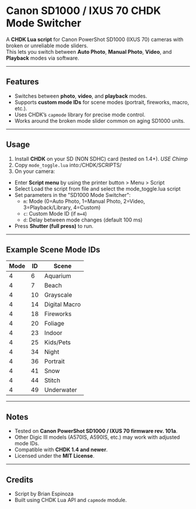 # Canon SD1000 / IXUS 70 CHDK Mode Switcher

A **CHDK Lua script** for Canon PowerShot SD1000 (IXUS 70) cameras with broken or unreliable mode sliders.  
This lets you switch between **Auto Photo**, **Manual Photo**, **Video**, and **Playback** modes via software.

---

## Features
- Switches between **photo**, **video**, and **playback** modes.
- Supports **custom mode IDs** for scene modes (portrait, fireworks, macro, etc.).
- Uses CHDK’s `capmode` library for precise mode control.
- Works around the broken mode slider common on aging SD1000 units.

---

## Usage

1. Install **CHDK** on your SD (NON SDHC) card (tested on 1.4+). *USE Chimp*
2. Copy `mode_toggle.lua` into:/CHDK/SCRIPTS/
3. On your camera:
- Enter **Script menu** by using the printer button > Menu > Script
- Select Load the script from file and select the mode_toggle.lua script
- Set parameters in the "SD1000 Mode Switcher":
  - `m`: Mode (0=Auto Photo, 1=Manual Photo, 2=Video, 3=Playback/Library, 4=Custom)
  - `c`: Custom Mode ID (if `m=4`)
  - `d`: Delay between mode changes (default 100 ms)
- Press **Shutter (full press)** to run.

---

##  Example Scene Mode IDs
| Mode | ID | Scene |
|------|----|--------|
| 4 | 6 | Aquarium |
| 4 | 7 | Beach |
| 4 | 10 | Grayscale |
| 4 | 14 | Digital Macro |
| 4 | 18 | Fireworks |
| 4 | 20 | Foliage |
| 4 | 23 | Indoor |
| 4 | 25 | Kids/Pets |
| 4 | 34 | Night |
| 4 | 36 | Portrait |
| 4 | 41 | Snow |
| 4 | 44 | Stitch |
| 4 | 49 | Underwater |

---

## Notes
- Tested on **Canon PowerShot SD1000 / IXUS 70 firmware rev. 101a**.
- Other Digic III models (A570IS, A590IS, etc.) may work with adjusted mode IDs.
- Compatible with **CHDK 1.4 and newer**.
- Licensed under the **MIT License**.

---

## Credits
- Script by Brian Espinoza
- Built using CHDK Lua API and `capmode` module.


